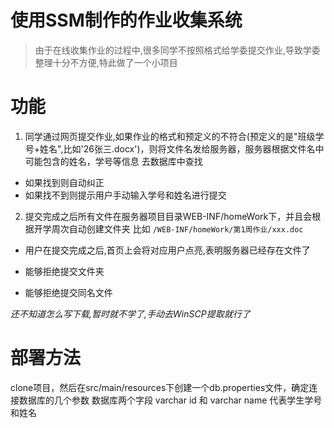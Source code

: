 # 使用SSM制作的作业收集系统

> 由于在线收集作业的过程中,很多同学不按照格式给学委提交作业,导致学委整理十分不方便,特此做了一个小项目

# 功能
1. 同学通过网页提交作业,如果作业的格式和预定义的不符合(预定义的是"班级学号+姓名",比如'26张三.docx')，则将文件名发给服务器，服务器根据文件名中可能包含的姓名，学号等信息 去数据库中查找
  - 如果找到则自动纠正
  - 如果找不到则提示用户手动输入学号和姓名进行提交

2. 提交完成之后所有文件在服务器项目目录WEB-INF/homeWork下，并且会根据开学周次自动创建文件夹 比如 `/WEB-INF/homeWork/第1周作业/xxx.doc`

- 用户在提交完成之后,首页上会将对应用户点亮,表明服务器已经存在文件了

- 能够拒绝提交文件夹

- 能够拒绝提交同名文件

*还不知道怎么写下载,暂时就不学了,手动去WinSCP提取就行了*



# 部署方法
clone项目，然后在src/main/resources下创建一个db.properties文件，确定连接数据库的几个参数
数据库两个字段 varchar id 和 varchar name 代表学生学号和姓名

